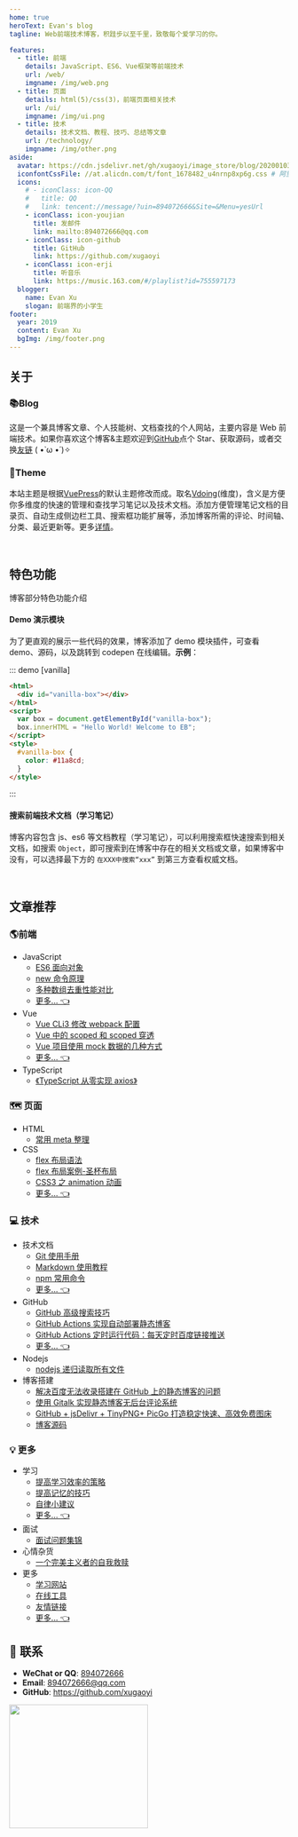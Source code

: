 ```yaml
---
home: true
heroText: Evan's blog
tagline: Web前端技术博客，积跬步以至千里，致敬每个爱学习的你。

features:
  - title: 前端
    details: JavaScript、ES6、Vue框架等前端技术
    url: /web/
    imgname: /img/web.png
  - title: 页面
    details: html(5)/css(3)，前端页面相关技术
    url: /ui/
    imgname: /img/ui.png
  - title: 技术
    details: 技术文档、教程、技巧、总结等文章
    url: /technology/
    imgname: /img/other.png
aside:
  avatar: https://cdn.jsdelivr.net/gh/xugaoyi/image_store/blog/20200103123203.jpg
  iconfontCssFile: //at.alicdn.com/t/font_1678482_u4nrnp8xp6g.css # 阿里矢量图标库在线css文件地址
  icons:
    # - iconClass: icon-QQ
    #   title: QQ
    #   link: tencent://message/?uin=894072666&Site=&Menu=yesUrl
    - iconClass: icon-youjian
      title: 发邮件
      link: mailto:894072666@qq.com
    - iconClass: icon-github
      title: GitHub
      link: https://github.com/xugaoyi
    - iconClass: icon-erji
      title: 听音乐
      link: https://music.163.com/#/playlist?id=755597173
  blogger:
    name: Evan Xu
    slogan: 前端界的小学生
footer:
  year: 2019
  content: Evan Xu
  bgImg: /img/footer.png
---
```


## 关于

### 📚Blog

这是一个兼具博客文章、个人技能树、文档查找的个人网站，主要内容是 Web 前端技术。如果你喜欢这个博客&主题欢迎到[GitHub](https://github.com/xugaoyi/vuepress-theme-vdoing-blog)点个 Star、获取源码，或者交换[友链](/pages/844eea1b2387fb96/) ( •̀ ω •́ )✧

### 🎨Theme

本站主题是根据[VuePress](https://vuepress.vuejs.org/zh/)的默认主题修改而成。取名[Vdoing](https://github.com/xugaoyi/vuepress-theme-vdoing-blog)(维度)，含义是方便你多维度的快速的管理和查找学习笔记以及技术文档。添加方便管理笔记文档的目录页、自动生成侧边栏工具、搜索框功能扩展等，添加博客所需的评论、时间轴、分类、最近更新等。更多[详情](https://github.com/xugaoyi/vuepress-theme-vdoing-blog)。

</br>

## 特色功能

博客部分特色功能介绍

#### Demo 演示模块

为了更直观的展示一些代码的效果，博客添加了 demo 模块插件，可查看 demo、源码，以及跳转到 codepen 在线编辑。**示例**：

::: demo [vanilla]

```html
<html>
  <div id="vanilla-box"></div>
</html>
<script>
  var box = document.getElementById("vanilla-box");
  box.innerHTML = "Hello World! Welcome to EB";
</script>
<style>
  #vanilla-box {
    color: #11a8cd;
  }
</style>
```

:::

#### 搜索前端技术文档（学习笔记）

博客内容包含 js、es6 等文档教程（学习笔记），可以利用搜索框快速搜索到相关文档，如搜索 `Object`，即可搜索到在博客中存在的相关文档或文章，如果博客中没有，可以选择最下方的 `在XXX中搜索“xxx”` 到第三方查看权威文档。

</br>

## 文章推荐

### :earth_americas:前端

- JavaScript
  - [ES6 面向对象](/pages/1f4123be6f45abcd/)
  - [new 命令原理](/pages/8143cc480faf9a11/)
  - [多种数组去重性能对比](/pages/e808fba1fa8fbab2/)
  - [更多... 👈](/pages/8143cc480faf9a11/)
- Vue
  - [Vue CLi3 修改 webpack 配置](/pages/5d463fbdb172d43b/)
  - [Vue 中的 scoped 和 scoped 穿透](/pages/c80d2751cf1f4268/)
  - [Vue 项目使用 mock 数据的几种方式](/pages/bd1af2f75fd361fc/)
  - [更多... 👈](/pages/802a1ca6f7b71c59/)
- TypeScript
  - [《TypeScript 从零实现 axios》](/pages/e05dce83e5129785/)

### 🗺️ 页面

- HTML
  - [常用 meta 整理](/pages/8309a5b876fc95e3/)
- CSS
  - [flex 布局语法](/pages/0a83b083bdf257cb/)
  - [flex 布局案例-圣杯布局](/pages/df9e7c7214fa5046/)
  - [CSS3 之 animation 动画](/pages/c2c0432138f6e042/)
  - [更多... 👈](/pages/0a83b083bdf257cb/)

### 💻 技术

- 技术文档
  - [Git 使用手册](/pages/9a7ee40fc232253e/)
  - [Markdown 使用教程](/pages/ad247c4332211551/)
  - [npm 常用命令](/pages/61f2f95fd7da14fd/)
  - [更多... 👈](/pages/9a7ee40fc232253e/)
- GitHub
  - [GitHub 高级搜索技巧](/pages/4c778760be26d8b3/)
  - [GitHub Actions 实现自动部署静态博客](/pages/6b9d359ec5aa5019/)
  - [GitHub Actions 定时运行代码：每天定时百度链接推送](/pages/6b9d359ec5aa5019/)
  - [更多... 👈](/pages/4c778760be26d8b3/)
- Nodejs
  - [nodejs 递归读取所有文件](/pages/117708e0af7f0bd9/)
- 博客搭建
  - [解决百度无法收录搭建在 GitHub 上的静态博客的问题](/pages/41f87d890d0a02af/)
  - [使用 Gitalk 实现静态博客无后台评论系统](/pages/1da0bf9a988eafe5/)
  - [GitHub + jsDelivr + TinyPNG+ PicGo 打造稳定快速、高效免费图床](/pages/a5f73af5185fdf0a/)
  - [博客源码](https://github.com/xugaoyi/vuepress-theme-vdoing-blog)

### 💡 更多

- 学习
  - [提高学习效率的策略](/pages/a8692ab3bdcb4588/)
  - [提高记忆的技巧](/pages/996822b2a2ca6e3b/)
  - [自律小建议](/pages/c3f302a03c8daf79/)
  - [更多... 👈](/pages/a8692ab3bdcb4588/)
- 面试
  - [面试问题集锦](/pages/aea6571b7a8bae86/)
- 心情杂货
  - [一个完美主义者的自我救赎](/pages/2d615df9a36a98ed/)
- 更多
  - [学习网站](/pages/2e9ba3fa6e1ed0e9/)
  - [在线工具](/pages/9c2232288caaa8ec/)
  - [友情链接](/pages/844eea1b2387fb96/)
  - [更多... 👈](/pages/2e9ba3fa6e1ed0e9/)

## :email: 联系

- **WeChat or QQ**: <a href="tencent://message/?uin=894072666&Site=&Menu=yesUrl" class='qq'>894072666</a>
- **Email**: <a href="mailto:894072666@qq.com">894072666@qq.com</a>
- **GitHub**: <https://github.com/xugaoyi>

<img src="/img/panda-waving.png" class="panda" style="width: 250px;height: 223px;opacity: 0.85;margin-bottom: -4px;">
